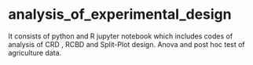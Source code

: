 # analysis_of_experimental_design
It consists of python and R jupyter notebook which includes codes of analysis of CRD , RCBD and Split-Plot design.
Anova and post hoc test of agriculture data.

